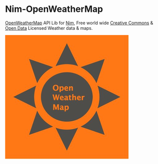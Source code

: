 # Nim-OpenWeatherMap

[OpenWeatherMap](https://openweathermap.org) API Lib for [Nim](https://nim-lang.org), Free world wide [Creative Commons](http://creativecommons.org/licenses/by-sa/4.0) & [Open Data](http://opendatacommons.org/licenses/odbl) Licensed Weather data & maps.

![OpenWeatherMap](https://raw.githubusercontent.com/juancarlospaco/nim-openweathermap/master/owm.jpg "OpenWeatherMap")
